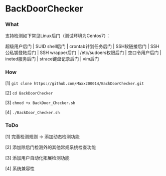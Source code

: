 # BackDoorChecker
### What
  支持检测如下常见Linux后门（测试环境为Centos7）：
  
  超级用户后门 | SUID shell后门 | crontab计划任务后门 | SSH软链接后门 | SSH公私钥登陆后门 | SSH wrapper后门 | /etc/sudoers权限后门 | 空口令用户后门 | ineted服务后门 | strace键盘记录后门 | vim后门 
  
  
### How
  [1] `git clone https://github.com/Maxx200014/BackDoorChecker.git`
  
  [2] `cd BackDoorChecker`
  
  [3] `chmod +x BackDoor_Checker.sh`
  
  [4] `./BackDoor_Checker.sh`

### ToDo
  [1] 完善检测规则 -> 添加动态检测功能
  
  [2] 添加除后门检测外的其他常规系统检查功能
  
  [3] 添加用户自动化拓展检测功能
  
  [4] 系统兼容性
